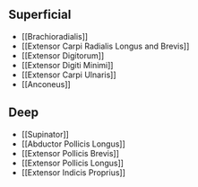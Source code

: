 ## Superficial
- [[Brachioradialis]] 
- [[Extensor Carpi Radialis Longus and Brevis]]
- [[Extensor Digitorum]]
- [[Extensor Digiti Minimi]]
- [[Extensor Carpi Ulnaris]]
- [[Anconeus]]
## Deep 
- [[Supinator]] 
- [[Abductor Pollicis Longus]]
- [[Extensor Pollicis Brevis]]
- [[Extensor Pollicis Longus]]
- [[Extensor Indicis Proprius]] 